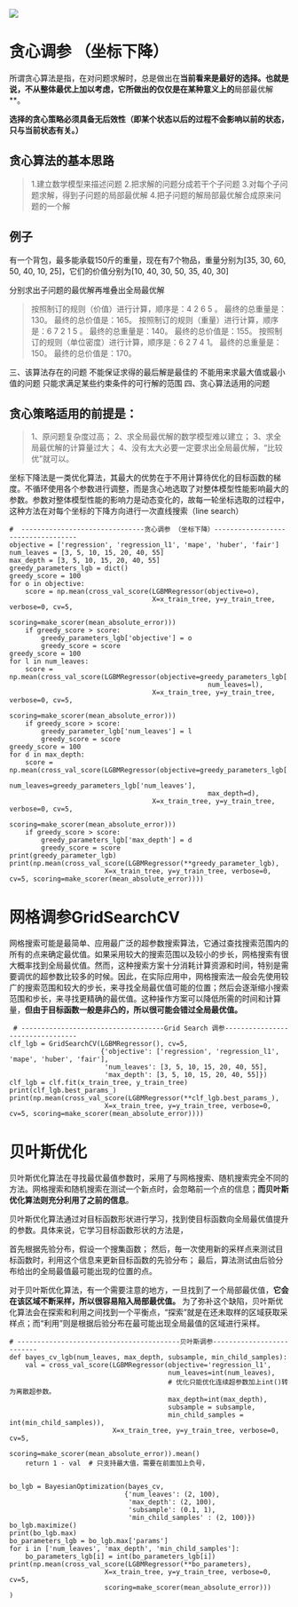 ![](https://upload-images.jianshu.io/upload_images/18339009-48e19a2cced9c78e.png?imageMogr2/auto-orient/strip%7CimageView2/2/w/1240)

# 贪心调参 （坐标下降）
所谓贪心算法是指，在对问题求解时，总是做出在**当前看来是最好的选择。也就是说，不从整体最优上加以考虑，它所做出的仅仅是在某种意义上的**局部最优解**。

**选择的贪心策略必须具备无后效性（即某个状态以后的过程不会影响以前的状态，只与当前状态有关。）**

## 贪心算法的基本思路
>1.建立数学模型来描述问题
2.把求解的问题分成若干个子问题
3.对每个子问题求解，得到子问题的局部最优解
4.把子问题的解局部最优解合成原来问题的一个解
## 例子
有一个背包，最多能承载150斤的重量，现在有7个物品，重量分别为[35, 30, 60, 50, 40, 10, 25]，它们的价值分别为[10, 40, 30, 50, 35, 40, 30]

分别求出子问题的最优解再堆叠出全局最优解
>按照制订的规则（价值）进行计算，顺序是：4 2 6 5 。
最终的总重量是：130。
最终的总价值是：165。
按照制订的规则（重量）进行计算，顺序是：6 7 2 1 5 。
最终的总重量是：140。
最终的总价值是：155。
按照制订的规则（单位密度）进行计算，顺序是：6 2 7 4 1。
最终的总重量是：150。
最终的总价值是：170。


三、该算法存在的问题
不能保证求得的最后解是最佳的
不能用来求最大值或最小值的问题
只能求满足某些约束条件的可行解的范围
四、贪心算法适用的问题

## 贪心策略适用的前提是：
>1、原问题复杂度过高；
2、求全局最优解的数学模型难以建立；
3、求全局最优解的计算量过大；
4、没有太大必要一定要求出全局最优解，“比较优”就可以。




坐标下降法是一类优化算法，其最大的优势在于不用计算待优化的目标函数的梯度。不循环使用各个参数进行调整，而是贪心地选取了对整体模型性能影响最大的参数。参数对整体模型性能的影响力是动态变化的，故每一轮坐标选取的过程中，这种方法在对每个坐标的下降方向进行一次直线搜索（line search）
```
#  -------------------------------贪心调参 （坐标下降）-----------------------------------
objective = ['regression', 'regression_l1', 'mape', 'huber', 'fair']
num_leaves = [3, 5, 10, 15, 20, 40, 55]
max_depth = [3, 5, 10, 15, 20, 40, 55]
greedy_parameters_lgb = dict()
greedy_score = 100
for o in objective:
    score = np.mean(cross_val_score(LGBMRegressor(objective=o), 
                                    X=x_train_tree, y=y_train_tree, verbose=0, cv=5, 
                                    scoring=make_scorer(mean_absolute_error)))
    if greedy_score > score:
        greedy_parameters_lgb['objective'] = o
        greedy_score = score
greedy_score = 100
for l in num_leaves:
    score = np.mean(cross_val_score(LGBMRegressor(objective=greedy_parameters_lgb['objective'],
                                                  num_leaves=l), 
                                    X=x_train_tree, y=y_train_tree, verbose=0, cv=5, 
                                    scoring=make_scorer(mean_absolute_error)))
    if greedy_score > score:
        greedy_parameter_lgb['num_leaves'] = l
        greedy_score = score
greedy_score = 100
for d in max_depth:
    score = np.mean(cross_val_score(LGBMRegressor(objective=greedy_parameters_lgb['objective'],
                                                  num_leaves=greedy_parameters_lgb['num_leaves'],
                                                  max_depth=d), 
                                    X=x_train_tree, y=y_train_tree, verbose=0, cv=5, 
                                    scoring=make_scorer(mean_absolute_error)))
    if greedy_score > score:
        greedy_parameters_lgb['max_depth'] = d
        greedy_score = score
print(greedy_parameter_lgb)  
print(np.mean(cross_val_score(LGBMRegressor(**greedy_parameter_lgb), 
                        X=x_train_tree, y=y_train_tree, verbose=0, cv=5, scoring=make_scorer(mean_absolute_error))))
```
# 网格调参GridSearchCV

网格搜索可能是最简单、应用最广泛的超参数搜索算法，它通过查找搜索范围内的所有的点来确定最优值。如果采用较大的搜索范围以及较小的步长，网格搜索有很大概率找到全局最优值。然而，这种搜索方案十分消耗计算资源和时间，特别是需要调优的超参数比较多的时候。因此，在实际应用中，网格搜索法一般会先使用较广的搜索范围和较大的步长，来寻找全局最优值可能的位置；然后会逐渐缩小搜索范围和步长，来寻找更精确的最优值。这种操作方案可以降低所需的时间和计算量，**但由于目标函数一般是非凸的，所以很可能会错过全局最优值。**
```
 # ------------------------------------Grid Search 调参---------------------------------
clf_lgb = GridSearchCV(LGBMRegressor(), cv=5,
                       {'objective': ['regression', 'regression_l1', 'mape', 'huber', 'fair'],
                        'num_leaves': [3, 5, 10, 15, 20, 40, 55], 
                        'max_depth': [3, 5, 10, 15, 20, 40, 55]})
clf_lgb = clf.fit(x_train_tree, y_train_tree)
print(clf_lgb.best_params_)
print(np.mean(cross_val_score(LGBMRegressor(**clf_lgb.best_params_), 
                        X=x_train_tree, y=y_train_tree, verbose=0, cv=5, scoring=make_scorer(mean_absolute_error))))
```
# 贝叶斯优化

贝叶斯优化算法在寻找最优最值参数时，采用了与网格搜索、随机搜索完全不同的方法。网格搜索和随机搜索在测试一个新点时，会忽略前一个点的信息；**而贝叶斯优化算法则充分利用了之前的信息**。

贝叶斯优化算法通过对目标函数形状进行学习，找到使目标函数向全局最优值提升的参数。具体来说，它学习目标函数形状的方法是，

首先根据先验分布，假设一个搜集函数；
然后，毎一次使用新的采样点来测试目标函数时，利用这个信息来更新目标函数的先验分布；
最后，算法测试由后验分布给出的全局最值最可能出现的位置的点。

对于贝叶斯优化算法，有一个需要注意的地方，一旦找到了ー个局部最优值，**它会在该区域不断采样，所以很容易陷入局部最优值。**
为了弥补这个缺陷，贝叶斯优化算法会在探索和利用之间找到一个平衡点，“探索”就是在还未取样的区域获取采样点；而“利用”则是根据后验分布在最可能出现全局最值的区域进行采样。
```
# -----------------------------------------贝叶斯调参--------------------------
def bayes_cv_lgb(num_leaves, max_depth, subsample, min_child_samples):
    val = cross_val_score(LGBMRegressor(objective='regression_l1',
                                        num_leaves=int(num_leaves),  
                                        # 优化只能优化连续超参数加上int()转为离散超参数。
                                        max_depth=int(max_depth),
                                        subsample = subsample,
                                        min_child_samples = int(min_child_samples)),
                          X=x_train_tree, y=y_train_tree, verbose=0, cv=5, 
                          scoring=make_scorer(mean_absolute_error)).mean()
    return 1 - val  # 只支持最大值，需要在前面加上负号，


bo_lgb = BayesianOptimization(bayes_cv,
                             {'num_leaves': (2, 100), 
                              'max_depth': (2, 100),
                              'subsample': (0.1, 1),
                              'min_child_samples' : (2, 100)})
bo_lgb.maximize()
print(bo_lgb.max)
bo_parameters_lgb = bo_lgb.max['params']
for i in ['num_leaves', 'max_depth', 'min_child_samples']:
    bo_parameters_lgb[i] = int(bo_parameters_lgb[i])
print(np.mean(cross_val_score(LGBMRegressor(**bo_parameters), 
                        X=x_train_tree, y=y_train_tree, verbose=0, cv=5, 
                        scoring=make_scorer(mean_absolute_error)))    )
```
